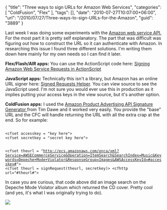{
	"title": "Three ways to sign URLs for Amazon Web Services",
	"categories": [
		"ColdFusion",
		"Flex"
	],
	"tags": [],
	"date": "2010-07-27T10:07:00+06:00",
	"url": "/2010/07/27/Three-ways-to-sign-URLs-for-the-Amazon",
	"guid": "3889"
}

Last week I was doing some experiments with the <a href="http://aws.amazon.com/">Amazon web service API.</a> For the most part it is pretty self explanatory. The part that was difficult was figuring out how to construct the URL so it can authenticate with Amazon. In researching this issue I found three different solutions. I'm writing them down here mainly for my own needs so I can find it later.

<p>

<b>Flex/Flash/AIR apps:</b> You can use the ActionScript code here: <a href="http://www.brendonwilson.com/blog/2009/07/31/signing-amazon-web-service-requests-in-actionscript/">Signing Amazon Web Service Requests in ActionScript</a>

<p>

<b>JavaScript apps:</b> Technically this isn't a library, but Amazon has an online URL signer here: <a href="http://associates-amazon.s3.amazonaws.com/signed-requests/helper/index.html">Signed Requests Helper</a>. You can view source to see the JavaScript used. I'm not sure you would ever use this in production as it implies putting your access keys in the view source, but it's another option.

<p>

<b>ColdFusion apps:</b> I used the <a href="http://amazonsig.riaforge.org/">Amazon Product Advertising API Signature Generator </a> from Tim Dawe and it worked very easily. You provide the "base" URL and the CFC will handle returning the URL with all the extra crap at the end. So for example:

<p>

<code>
&lt;cfset accesskey = "key here"&gt;
&lt;cfset secretkey = "secret key here"&gt;

&lt;cfset theurl = "http://ecs.amazonaws.com/onca/xml?Service=AWSECommerceService&Operation=ItemSearch&SearchIndex=Music&Keywords=Depeche+Mode+Violator&ResponseGroup=Images&AWSAccessKeyId=#accesskey#"&gt;
&lt;cfset theurl = signRequest(theurl, secretkey)&gt;
&lt;cfhttp url="#theurl#"&gt;
</code>

<p>

In case you are curious, that code above did an image search on the Depeche Mode Violator album which returned the CD cover. Pretty cool (and yes, it's what I was originally trying to do).

<p>

<img src="http://www.raymondcamden.com/images/31773C0MTBL.jpg" />